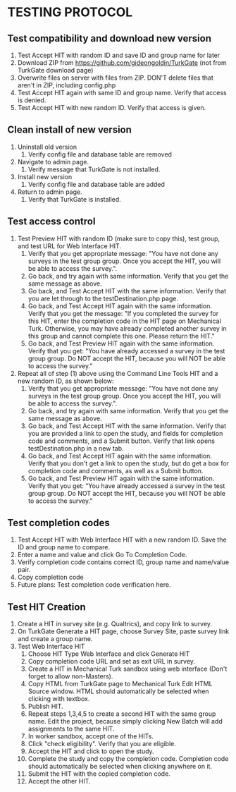 # TESTING PROTOCOL

## Test compatibility and download new version
1. Test Accept HIT with random ID and save ID and group name for later
2. Download ZIP from https://github.com/gideongoldin/TurkGate (not from TurkGate download page)
3. Overwrite files on server with files from ZIP. DON'T delete files that aren't in ZIP, including config.php
4. Test Accept HIT again with same ID and group name. Verify that access is denied.
5. Test Accept HIT with new random ID. Verify that access is given.


## Clean install of new version
1. Uninstall old version
	1. Verify config file and database table are removed
2. Navigate to admin page. 
	1. Verify message that TurkGate is not installed.
3. Install new version
	1. Verify config file and database table are added
4. Return to admin page.
	1. Verify that TurkGate is installed.
	
## Test access control
1. Test Preview HIT with random ID (make sure to copy this), test group, and test URL for Web Interface HIT.
	1. Verify that you get appropriate message: "You have not done any surveys in the test group group. Once you accept the HIT, you will be able to access the survey.".
	2. Go back, and try again with same information. Verify that you get the same message as above.
	3. Go back, and Test Accept HIT with the same information. Verify that you are let through to the testDestination.php page.
	4. Go back, and Test Accept HIT again with the same information. Verify that you get the message: "If you completed the survey for this HIT, enter the completion code in the HIT page on Mechanical Turk. Otherwise, you may have already completed another survey in this group and cannot complete this one. Please return the HIT."
	5. Go back, and Test Preview HIT again with the same information. Verify that you get: "You have already accessed a survey in the test group group. Do NOT accept the HIT, because you will NOT be able to access the survey."
2. Repeat all of step (1) above using the Command Line Tools HIT and a new random ID, as shown below:
	1. Verify that you get appropriate message: "You have not done any surveys in the test group group. Once you accept the HIT, you will be able to access the survey.".
	2. Go back, and try again with same information. Verify that you get the same message as above.
	3. Go back, and Test Accept HIT with the same information. Verify that you are provided a link to open the study, and fields for completion code and comments, and a Submit button. Verify that link opens testDestination.php in a new tab.
	4. Go back, and Test Accept HIT again with the same information. Verify that you don't get a link to open the study, but do get a box for completion code and comments, as well as a Submit button.
	5. Go back, and Test Preview HIT again with the same information. Verify that you get: "You have already accessed a survey in the test group group. Do NOT accept the HIT, because you will NOT be able to access the survey."

## Test completion codes
1. Test Accept HIT with Web Interface HIT with a new random ID. Save the ID and group name to compare.
2. Enter a name and value and click Go To Completion Code.
3. Verify completion code contains correct ID, group name and name/value pair.
4. Copy completion code
5. Future plans: Test completion code verification here.

## Test HIT Creation
1. Create a HIT in survey site (e.g. Qualtrics), and copy link to survey.
2. On TurkGate Generate a HIT page, choose Survey Site, paste survey link and create a group name. 
3. Test Web Interface HIT
	1. Choose HIT Type Web Interface and click Generate HIT
	2. Copy completion code URL and set as exit URL in survey.
	3. Create a HIT in Mechanical Turk sandbox using web interface (Don't forget to allow non-Masters).
	4. Copy HTML from TurkGate page to Mechanical Turk Edit HTML Source window. HTML should automatically be selected when clicking with textbox.
	5. Publish HIT.
	6. Repeat steps 1,3,4,5 to create a second HIT with the same group name. Edit the project, because simply clicking New Batch will add assignments to the same HIT.
	7. In worker sandbox, accept one of the HITs.
	8. Click "check eligibility". Verify that you are eligible.
	9. Accept the HIT and click to open the study.
	10. Complete the study and copy the completion code. Completion code should automatically be selected when clicking anywhere on it.
	11. Submit the HIT with the copied completion code.
	12. Accept the other HIT.
	
	
	
	